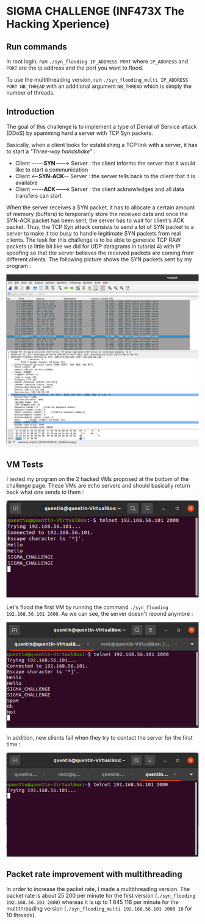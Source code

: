 # SIGMA CHALLENGE (INF473X The Hacking Xperience)

## Run commands

In root login, run `./syn_flooding IP_ADDRESS PORT` where `IP_ADDRESS` and `PORT` are the ip address and the port you want to flood.

To use the multithreading version, run `./syn_flooding_multi IP_ADDRESS PORT NB_THREAD` with an additional argument `NB_THREAD` which is simply the number of threads.

## Introduction

The goal of this challenge is to implement a type of Denial of Service attack (DDoS) by spamming hard a server with TCP Syn packets.

Basically, when a client looks for establishing a TCP link with a server, it has to start a _"Three-way handshake"_ :
- Client -----__SYN__---> Server : the client informs the server that it would like to start a communication
- Client <--__SYN-ACK__-- Server : the server tells back to the client that it is available
- Client -----__ACK__---> Server : the client acknowledges and all data transfers can start

When the server receives a SYN packet, it has to allocate a certain amount of memory (buffers) to temporarily store the received data and once the SYN-ACK packet has been sent, the server has to wait for client's ACK packet. Thus, the TCP Syn attack consists to send a lot of SYN packet to a server to make it too busy to handle legitimate SYN packets from real clients. The task for this challenge is to be able to generate TCP RAW packets (a little bit like we did for UDP datagrams in tutorial 4) with IP spoofing so that the server believes the received packets are coming from different clients. The following picture shows the SYN packets sent by my program :

![wireshark](screenshots/wireshark.png)


## VM Tests

I tested my program on the 2 hacked VMs proposed at the bottom of the challenge page. These VMs are echo servers and should basically return back what one sends to them :

![normal](screenshots/normal.png)

Let's flood the first VM by running the command `./syn_flooding 192.168.56.101 2000`. As we can see, the server doesn't repond anymore :

![normal](screenshots/noresponse.png)

In addition, new clients fail when they try to contact the server for the first time :

![normal](screenshots/notconnect.png)

## Packet rate improvement with multithreading

In order to increase the packet rate, I made a multithreading version. The packet rate is about 25 200 per minute for the first version (`./syn_flooding 192.168.56.101 2000`) whereas it is up to 1 645 116 per minute for the multithreading version (`./syn_flooding_multi 192.168.56.101 2000 10` for 10 threads).
